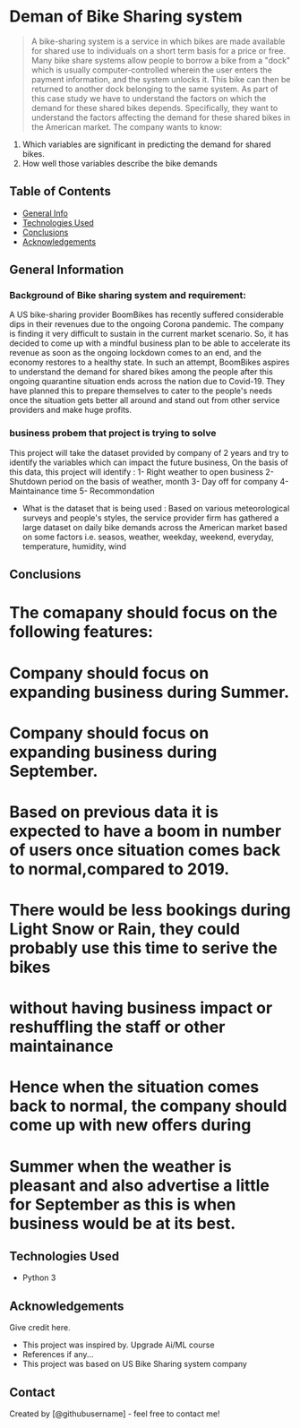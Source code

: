 # Deman of Bike Sharing system
> A bike-sharing system is a service in which bikes are made available for shared use to individuals on a short term basis for a price or free. Many bike share systems allow people to borrow a bike from a "dock" which is usually computer-controlled wherein the user enters the payment information, and the system unlocks it. This bike can then be returned to another dock belonging to the same system.
As part of this case study we have to understand the factors on which the demand for these shared bikes depends. Specifically, they want to understand the factors affecting the demand for these shared bikes in the American market. The company wants to know:

1. Which variables are significant in predicting the demand for shared bikes.
2. How well those variables describe the bike demands

## Table of Contents
* [General Info](#general-information)
* [Technologies Used](#technologies-used)
* [Conclusions](#conclusions)
* [Acknowledgements](#acknowledgements)

## General Information
### Background of Bike sharing system and requirement:
A US bike-sharing provider BoomBikes has recently suffered considerable dips in their revenues due to the ongoing Corona pandemic. The company is finding it very difficult to sustain in the current market scenario. So, it has decided to come up with a mindful business plan to be able to accelerate its revenue as soon as the ongoing lockdown comes to an end, and the economy restores to a healthy state. 
In such an attempt, BoomBikes aspires to understand the demand for shared bikes among the people after this ongoing quarantine situation ends across the nation due to Covid-19. They have planned this to prepare themselves to cater to the people's needs once the situation gets better all around and stand out from other service providers and make huge profits.

### business probem that  project is trying to solve
This project will take the dataset provided by company of 2 years and try to identify the variables which can impact the future business,
On the basis of this data, this project will identify :
1- Right weather to open business
2- Shutdown period on the basis of weather, month
3- Day off for company
4- Maintainance time
5- Recommondation
- What is the dataset that is being used : 
Based on various meteorological surveys and people's styles, the service provider firm has gathered a large dataset on daily bike demands across the American market based on some factors i.e. seasos, weather, weekday, weekend, everyday, temperature, humidity, wind

## Conclusions
# The comapany should focus on the following features:
# Company should focus on expanding business during Summer.
# Company should focus on expanding business during September.
# Based on previous data it is expected to have a boom in number of users once situation comes back to normal,compared to 2019.
# There would be less bookings during Light Snow or Rain, they could probably use this time to serive the bikes
# without having business impact or reshuffling the staff or other maintainance
# Hence when the situation comes back to normal, the company should come up with new offers during 
# Summer when the weather is pleasant and also advertise a little for September as this is when business would be at its best.


## Technologies Used
- Python 3

## Acknowledgements
Give credit here.
- This project was inspired by. Upgrade Ai/ML course
- References if any...
- This project was based on US Bike Sharing system company


## Contact
Created by [@githubusername] - feel free to contact me!


<!-- Optional -->
<!-- ## License -->
<!-- This project is open source and available under the [... License](). -->

<!-- You don't have to include all sections - just the one's relevant to your project -->